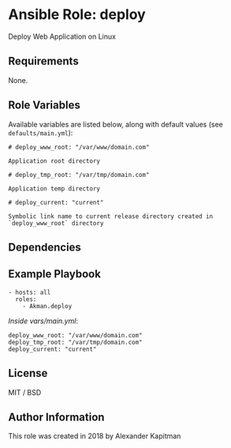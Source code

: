 # Ansible Role: deploy

Deploy Web Application on Linux

## Requirements

None.

## Role Variables

Available variables are listed below, along with default values (see `defaults/main.yml`):

    # deploy_www_root: "/var/www/domain.com"

    Application root directory

    # deploy_tmp_root: "/var/tmp/domain.com"

    Application temp directory

    # deploy_current: "current"

    Symbolic link name to current release directory created in `deploy_www_root` directory

## Dependencies

## Example Playbook

    - hosts: all
      roles:
        - Akman.deploy

*Inside vars/main.yml*:

    deploy_www_root: "/var/www/domain.com"
    deploy_tmp_root: "/var/tmp/domain.com"
    deploy_current: "current"

## License

MIT / BSD

## Author Information

This role was created in 2018 by Alexander Kapitman
